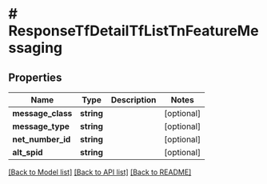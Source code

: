 # # ResponseTfDetailTfListTnFeatureMessaging

## Properties

Name | Type | Description | Notes
------------ | ------------- | ------------- | -------------
**message_class** | **string** |  | [optional]
**message_type** | **string** |  | [optional]
**net_number_id** | **string** |  | [optional]
**alt_spid** | **string** |  | [optional]

[[Back to Model list]](../../README.md#models) [[Back to API list]](../../README.md#endpoints) [[Back to README]](../../README.md)
